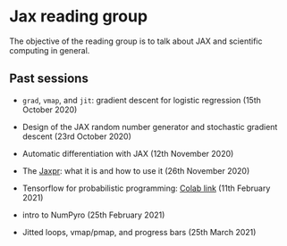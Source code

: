 # Jax reading group

The objective of the reading group is to talk about JAX and scientific computing in general.


## Past sessions

- `grad`, `vmap`, and `jit`: gradient descent for logistic regression (15th October 2020)

- Design of the JAX random number generator and stochastic gradient descent (23rd October 2020)

- Automatic differentiation with JAX (12th November 2020)

- The [Jaxpr](https://jax.readthedocs.io/en/latest/jaxpr.html): what it is and how to use it (26th November 2020)

- Tensorflow for probabilistic programming: [Colab link](https://colab.research.google.com/drive/1waz5NrteOcDk4PiFP8ASGfR3xcNgd117?usp=sharing#scrollTo=LxN-UiiC5sxu) (11th February 2021)

- intro to NumPyro (25th February 2021)

- Jitted loops, vmap/pmap, and progress bars (25th March 2021)

<!-- ## Future session -->
